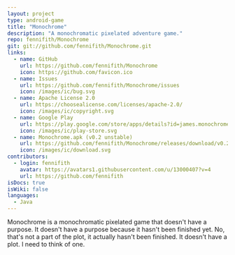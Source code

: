 ```yaml
---
layout: project
type: android-game
title: "Monochrome"
description: "A monochromatic pixelated adventure game."
repo: fennifith/Monochrome
git: git://github.com/fennifith/Monochrome.git
links:
  - name: GitHub
    url: https://github.com/fennifith/Monochrome
    icon: https://github.com/favicon.ico
  - name: Issues
    url: https://github.com/fennifith/Monochrome/issues
    icon: /images/ic/bug.svg
  - name: Apache License 2.0
    url: https://choosealicense.com/licenses/apache-2.0/
    icon: /images/ic/copyright.svg
  - name: Google Play
    url: https://play.google.com/store/apps/details?id=james.monochrome
    icon: /images/ic/play-store.svg
  - name: Monochrome.apk (v0.2 unstable)
    url: https://github.com/fennifith/Monochrome/releases/download/v0.2/Monochrome.apk
    icon: /images/ic/download.svg
contributors:
  - login: fennifith
    avatar: https://avatars1.githubusercontent.com/u/13000407?v=4
    url: https://github.com/fennifith
isDocs: true
isWiki: false
languages:
  - Java
---
```


Monochrome is a monochromatic pixelated game that doesn't have a purpose. It doesn't have a purpose because it hasn't been finished yet. No, that's not a part of the plot, it actually hasn't been finished. It doesn't have a plot. I need to think of one.

